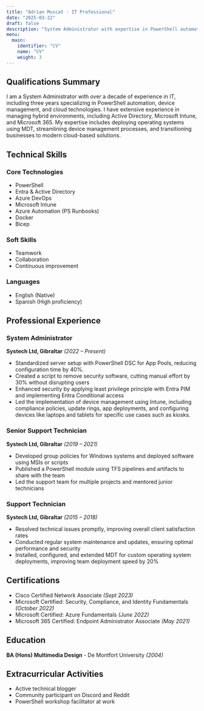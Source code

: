 ```yaml
---
title: "Adrian Muscat - IT Professional"
date: "2025-03-22"
draft: false
description: "System Administrator with expertise in PowerShell automation and cloud technologies"
menu:
  main:
    identifier: "CV"
    name: "CV"
    weight: 3
---
```


## Qualifications Summary

I am a System Administrator with over a decade of experience in IT, including three years specializing in PowerShell automation, device management, and cloud technologies. I have extensive experience in managing hybrid environments, including Active Directory, Microsoft Intune, and Microsoft 365. My expertise includes deploying operating systems using MDT, streamlining device management processes, and transitioning businesses to modern cloud-based solutions.

## Technical Skills

### Core Technologies
- PowerShell
- Entra & Active Directory
- Azure DevOps
- Microsoft Intune
- Azure Automation (PS Runbooks)
- Docker
- Bicep

### Soft Skills
- Teamwork
- Collaboration
- Continuous improvement

### Languages
- English (Native)
- Spanish (High proficiency)

## Professional Experience

### System Administrator
**Systech Ltd, Gibraltar** _(2022 – Present)_
- Standardized server setup with PowerShell DSC for App Pools, reducing configuration time by 40%.
- Created a script to remove security software, cutting manual effort by 30% without disrupting users
- Enhanced security by applying least privilege principle with Entra PIM and implementing Entra Conditional access
- Led the implementation of device management using Intune, including compliance policies, update rings, app deployments, and configuring devices like laptops and tablets for specific use cases such as kiosks.

### Senior Support Technician
**Systech Ltd, Gibraltar** _(2019 – 2021)_
- Developed group policies for Windows systems and deployed software using MSIs or scripts
- Published a PowerShell module using TFS pipelines and artifacts to share with the team
- Led the support team for multiple projects and mentored junior technicians

### Support Technician
**Systech Ltd, Gibraltar** _(2015 – 2018)_
- Resolved technical issues promptly, improving overall client satisfaction rates
- Conducted regular system maintenance and updates, ensuring optimal performance and security
- Installed, configured, and extended MDT for custom operating system deployments, improving team deployment speed by 20%

## Certifications

- Cisco Certified Network Associate _(Sept 2023)_
- Microsoft Certified: Security, Compliance, and Identity Fundamentals _(October 2022)_
- Microsoft Certified: Azure Fundamentals _(June 2022)_
- Microsoft 365 Certified: Endpoint Administrator Associate _(May 2021)_

## Education

**BA (Hons) Multimedia Design** - De Montfort University _(2004)_

## Extracurricular Activities

- Active technical blogger
- Community participant on Discord and Reddit
- PowerShell workshop facilitator at work